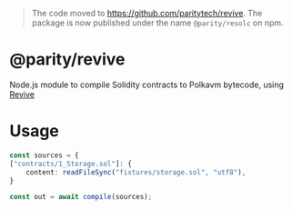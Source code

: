 > The code moved to https://github.com/paritytech/revive. The package is now published under the name `@parity/resolc` on npm.

# @parity/revive

Node.js module to compile Solidity contracts to Polkavm bytecode, using [Revive](https://github.com/paritytech/revive)

# Usage

```typescript
const sources = {
["contracts/1_Storage.sol"]: {
    content: readFileSync("fixtures/storage.sol", "utf8"),
}

const out = await compile(sources);
```
